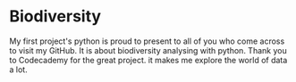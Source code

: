 # Biodiversity
My first project's python is proud to present to all of you who come across to visit my GitHub. It is about biodiversity analysing with python.
Thank you to Codecademy for the great project. it makes me explore the world of data a lot. 
